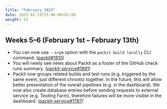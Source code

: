```yaml
---
title: "February 2023"
date: 2023-02-13T15:00:00+01:00
weight: 53
---
```


## Weeks 5–6 (February 1st – February 13th)

- You can now use `--srpm` option with the `packit build locally` CLI command. ([packit#1810](https://github.com/packit/packit/pull/1810))
- You will newly see news about Packit as a footer of the GitHub check runs summary. ([packit-service#1881](https://github.com/packit/packit-service/pull/1881))
- Packit now groups related builds and test runs (e.g. triggered by the same event, just different chroots) together. In the future, this will allow better presentation of the overall pipelines (e.g. in the dashboard). We now also create database entries before sending requests to external service (e.g. Testing Farm), therefore failures will be more visible in the dashboard. ([packit-service#1787](https://github.com/packit/packit-service/pull/1787))
